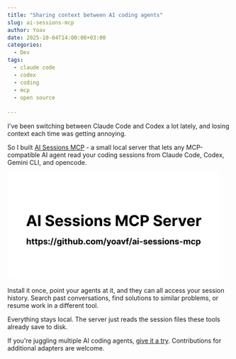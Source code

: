 ```yaml
---
title: "Sharing context between AI coding agents"
slug: ai-sessions-mcp
author: Yoav
date: 2025-10-04T14:00:00+03:00
categories:
  - Dev
tags:
  - claude code
  - codex
  - coding
  - mcp
  - open source

---
```

I've been switching between Claude Code and Codex a lot lately, and losing context each time was getting annoying.

So I built [AI Sessions MCP][1] - a small local server that lets any MCP-compatible AI agent read your coding sessions from Claude Code, Codex, Gemini CLI, and opencode.

[<img decoding="async" src="ai-sessions-mcp.png" alt="ai-sessions-mcp - https://github.com/yoavf/ai-sessions-mcp" width="480" style="border-radius:10px" />][1]


Install it once, point your agents at it, and they can all access your session history. Search past conversations, find solutions to similar problems, or resume work in a different tool.

Everything stays local. The server just reads the session files these tools already save to disk.

If you're juggling multiple AI coding agents, [give it a try][1]. Contributions for additional adapters are welcome.

 [1]: https://github.com/yoavf/ai-sessions-mcp
